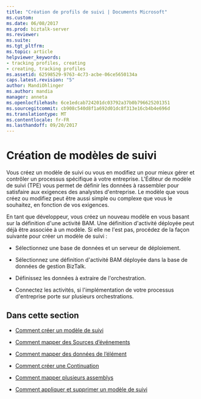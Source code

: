 ```yaml
---
title: "Création de profils de suivi | Documents Microsoft"
ms.custom: 
ms.date: 06/08/2017
ms.prod: biztalk-server
ms.reviewer: 
ms.suite: 
ms.tgt_pltfrm: 
ms.topic: article
helpviewer_keywords:
- tracking profiles, creating
- creating, tracking profiles
ms.assetid: 62598529-9763-4c73-acbe-06ce5650134a
caps.latest.revision: "5"
author: MandiOhlinger
ms.author: mandia
manager: anneta
ms.openlocfilehash: 6ce1edcab724201dc03792a37b0b796625201351
ms.sourcegitcommit: cb908c540d8f1a692d01dc8f313e16cb4b4e696d
ms.translationtype: MT
ms.contentlocale: fr-FR
ms.lasthandoff: 09/20/2017
---
```

# <a name="creating-tracking-profiles"></a>Création de modèles de suivi
Vous créez un modèle de suivi ou vous en modifiez un pour mieux gérer et contrôler un processus spécifique à votre entreprise. L'Éditeur de modèle de suivi (TPE) vous permet de définir les données à rassembler pour satisfaire aux exigences des analystes d'entreprise. Le modèle que vous créez ou modifiez peut être aussi simple ou complexe que vous le souhaitez, en fonction de vos exigences.  
  
 En tant que développeur, vous créez un nouveau modèle en vous basant sur la définition d'une activité BAM. Une définition d'activité déployée peut déjà être associée à un modèle. Si elle ne l'est pas, procédez de la façon suivante pour créer un modèle de suivi :  
  
-   Sélectionnez une base de données et un serveur de déploiement.  
  
-   Sélectionnez une définition d'activité BAM déployée dans la base de données de gestion BizTalk.  
  
-   Définissez les données à extraire de l'orchestration.  
  
-   Connectez les activités, si l'implémentation de votre processus d'entreprise porte sur plusieurs orchestrations.  
  
## <a name="in-this-section"></a>Dans cette section  
  
-   [Comment créer un modèle de suivi](../core/how-to-create-a-tracking-profile.md)  
  
-   [Comment mapper des Sources d’événements](../core/how-to-map-event-sources.md)  
  
-   [Comment mapper des données de l’élément](../core/how-to-map-item-data.md)  
  
-   [Comment créer une Continuation](../core/how-to-create-a-continuation.md)  
  
-   [Comment mapper plusieurs assemblys](../core/how-to-map-multiple-assemblies.md)  
  
-   [Comment appliquer et supprimer un modèle de suivi](../core/how-to-apply-and-remove-a-tracking-profile.md)